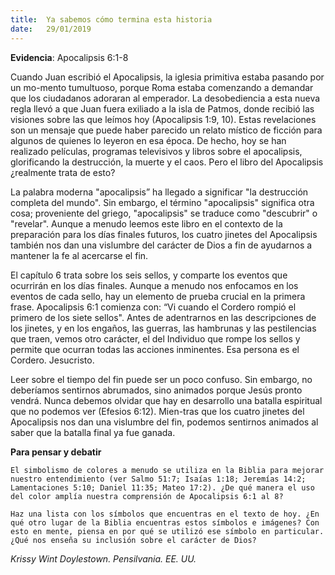 ```yaml
---
title:  Ya sabemos cómo termina esta historia
date:   29/01/2019
---
```


**Evidencia**: Apocalipsis 6:1-8 

Cuando Juan escribió el Apocalipsis, la iglesia primitiva estaba pasando por un mo-mento tumultuoso, porque Roma estaba comenzando a demandar que los ciudadanos adoraran al emperador. La desobediencia a esta nueva regla llevó a que Juan fuera exiliado a la isla de Patmos, donde recibió las visiones sobre las que leímos hoy (Apocalipsis 1:9, 10). Estas revelaciones son un mensaje que puede haber parecido un relato místico de ficción para algunos de quienes lo leyeron en esa época. De hecho, hoy se han realizado películas, programas televisivos y libros sobre el apocalipsis, glorificando la destrucción, la muerte y el caos. Pero el libro del Apocalipsis ¿realmente trata de esto? 

La palabra moderna "apocalipsis” ha llegado a significar "la destrucción completa del mundo". Sin embargo, el término "apocalipsis" significa otra cosa; proveniente del griego, "apocalipsis" se traduce como "descubrir" o "revelar". Aunque a menudo leemos este libro en el contexto de la preparación para los días finales futuros, los cuatro jinetes del Apocalipsis también nos dan una vislumbre del carácter de Dios a fin de ayudarnos a mantener la fe al acercarse el fin. 

El capítulo 6 trata sobre los seis sellos, y comparte los eventos que ocurrirán en los días finales. Aunque a menudo nos enfocamos en los eventos de cada sello, hay un elemento de prueba crucial en la primera frase. Apocalipsis 6:1 comienza con: “Vi cuando el Cordero rompió el primero de los siete sellos". Antes de adentrarnos en las descripciones de los jinetes, y en los engaños, las guerras, las hambrunas y las pestilencias que traen, vemos otro carácter, el del Individuo que rompe los sellos y permite que ocurran todas las acciones inminentes. Esa persona es el Cordero. Jesucristo. 

Leer sobre el tiempo del fin puede ser un poco confuso. Sin embargo, no deberíamos sentirnos abrumados, sino animados porque Jesús pronto vendrá. Nunca debemos olvidar que hay en desarrollo una batalla espiritual que no podemos ver (Efesios 6:12). Mien-tras que los cuatro jinetes del Apocalipsis nos dan una vislumbre del fin, podemos sentirnos animados al saber que la batalla final ya fue ganada. 

**Para pensar y debatir**

`El simbolismo de colores a menudo se utiliza en la Biblia para mejorar nuestro entendimiento (ver Salmo 51:7; Isaías 1:18; Jeremías 14:2; Lamentaciones 5:10; Daniel 11:35; Mateo 17:2). ¿De qué manera el uso del color amplía nuestra comprensión de Apocalipsis 6:1 al 8?`

`Haz una lista con los símbolos que encuentras en el texto de hoy. ¿En qué otro lugar de la Biblia encuentras estos símbolos e imágenes? Con esto en mente, piensa en por qué se utilizó ese símbolo en particular. ¿Qué nos enseña su inclusión sobre el carácter de Dios?`

_Krissy Wint Doylestown. Pensilvania. EE. UU._